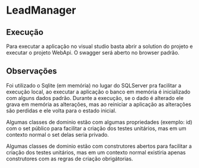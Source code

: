 # LeadManager

## Execução
Para executar a aplicação no visual studio basta abrir a solution do projeto e executar o projeto WebApi. O swagger será aberto no browser padrão.

## Observações

Foi utilizado o Sqlite (em memória) no lugar do SQLServer pra facilitar a execução local, ao executar a aplicação o banco em memória é inicializado com alguns dados padrão. Durante a execução, se o dado é alterado ele grava em memória as alterações, mas ao reiniciar a aplicação as alterações são perdidas e ele volta para o estado inicial.

Algumas classes de dominio estão com algumas propriedades (exemplo: id) com o set público para facilitar a criação dos testes unitários, mas em um contexto normal o set delas seria privado.

Algumas classes de dominio estão com construtores abertos para facilitar a criação dos testes unitários, mas em um contexto normal existiria apenas construtores com as regras de criação obrigátorias.